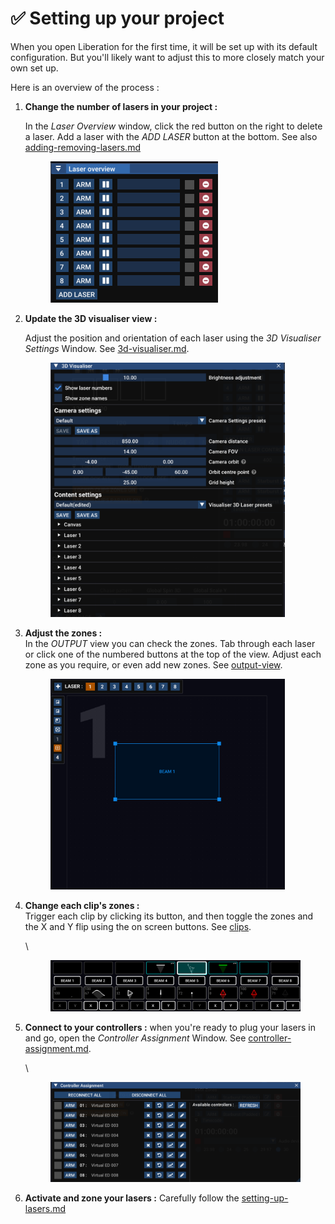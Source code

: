 # ✅ Setting up your project

When you open Liberation for the first time, it will be set up with its default configuration. But you'll likely want to adjust this to more closely match your own set up.&#x20;

Here is an overview of the process :

1.  **Change the number of lasers in your project :**&#x20;

    In the _Laser Overview_ window, click the red button on the right to delete a laser. Add a laser with the _ADD LASER_ button at the bottom. See also [adding-removing-lasers.md](adding-removing-lasers.md "mention")



    <figure><img src="../.gitbook/assets/Screenshot 2025-01-22 at 10.32.22.png" alt="" width="268"><figcaption></figcaption></figure>
2.  **Update the 3D visualiser view :**&#x20;

    Adjust the position and orientation of each laser using the _3D Visualiser Settings_ Window. See [3d-visualiser.md](3d-visualiser.md "mention").&#x20;



    <figure><img src="../.gitbook/assets/Screenshot 2025-01-22 at 10.33.17.png" alt="" width="375"><figcaption></figcaption></figure>
3.  **Adjust the zones :** \
    In the _OUTPUT_ view you can check the zones. Tab through each laser or click one of the numbered buttons at the top of the view. Adjust each zone as you require, or even add new zones. See [output-view](../output-view/ "mention").

    <figure><img src="../.gitbook/assets/Laser Output View.png" alt="" width="375"><figcaption></figcaption></figure>
4.  **Change each clip's zones :** \
    Trigger each clip by clicking its button, and then toggle the zones and the X and Y flip using the on screen buttons. See [clips](../clips/ "mention").

    \




    <figure><img src="../.gitbook/assets/Clip Zone and XY.png" alt=""><figcaption></figcaption></figure>
5.  **Connect to your controllers :** when you're ready to plug your lasers in and go, open the _Controller Assignment_ Window. See [controller-assignment.md](controller-assignment.md "mention").&#x20;

    \




    <figure><img src="../.gitbook/assets/Screenshot 2025-01-22 at 10.36.58.png" alt=""><figcaption></figcaption></figure>
6. **Activate and zone your lasers :** Carefully follow the [setting-up-lasers.md](setting-up-lasers.md "mention")

